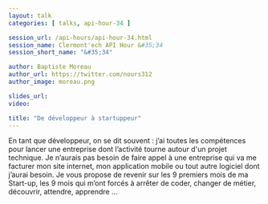 ```yaml
---
layout: talk
categories: [ talks, api-hour-34 ]

session_url: /api-hours/api-hour-34.html
session_name: Clermont'ech API Hour &#35;34
session_short_name: "&#35;34"

author: Baptiste Moreau
author_url: https://twitter.com/nours312
author_image: moreau.png

slides_url: 
video: 

title: "De développeur à startuppeur"
---
```


En tant que développeur, on se dit souvent : j’ai toutes les compétences pour lancer une entreprise dont l’activité tourne autour d'un projet technique. Je n’aurais pas besoin de faire appel à une entreprise qui va me facturer mon site internet, mon application mobile ou tout autre logiciel dont j’aurai besoin.
Je vous propose de revenir sur les 9 premiers mois de ma Start-up, les 9 mois qui m’ont forcés à arrêter de coder, changer de métier, découvrir, attendre, apprendre …